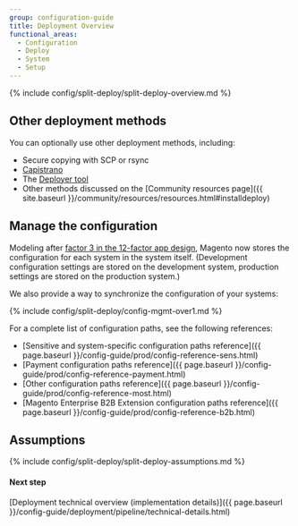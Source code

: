 ```yaml
---
group: configuration-guide
title: Deployment Overview
functional_areas:
  - Configuration
  - Deploy
  - System
  - Setup
---
```


{% include config/split-deploy/split-deploy-overview.md %}

## Other deployment methods

You can optionally use other deployment methods, including:

*	Secure copying with SCP or rsync
*	[Capistrano](http://capistranorb.com/documentation/overview/what-is-capistrano)
*	The [Deployer tool](https://deployer.org/)
*	Other methods discussed on the [Community resources page]({{ site.baseurl }}/community/resources/resources.html#installdeploy)

## Manage the configuration

Modeling after [factor 3 in the 12-factor app design](https://12factor.net/config), Magento now stores the configuration for each system in the system itself. (Development configuration settings are stored on the development system, production settings are stored on the production system.)

We also provide a way to synchronize the configuration of your systems:

{% include config/split-deploy/config-mgmt-over1.md %}

For a complete list of configuration paths, see the following references:

*	[Sensitive and system-specific configuration paths reference]({{ page.baseurl }}/config-guide/prod/config-reference-sens.html)
*	[Payment configuration paths reference]({{ page.baseurl }}/config-guide/prod/config-reference-payment.html)
*	[Other configuration paths reference]({{ page.baseurl }}/config-guide/prod/config-reference-most.html)
*	[Magento Enterprise B2B Extension configuration paths reference]({{ page.baseurl }}/config-guide/prod/config-reference-b2b.html)

## Assumptions

{% include config/split-deploy/split-deploy-assumptions.md %}

#### Next step
[Deployment technical overview (implementation details)]({{ page.baseurl }}/config-guide/deployment/pipeline/technical-details.html)
